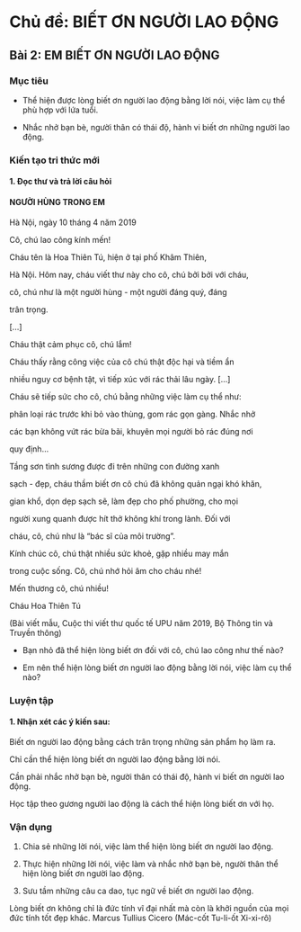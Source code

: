 # Chủ đề: BIẾT ƠN NGƯỜI LAO ĐỘNG

## Bài 2: EM BIẾT ƠN NGƯỜI LAO ĐỘNG

### Mục tiêu

- Thể hiện được lòng biết ơn người lao động bằng lời nói, việc làm cụ thể phù hợp với lứa tuổi.

- Nhắc nhở bạn bè, người thân có thái độ, hành vi biết ơn những người lao động.

### Kiến tạo tri thức mới

#### 1. Đọc thư và trả lời câu hỏi

#### NGƯỜI HÙNG TRONG EM

Hà Nội, ngày 10 tháng 4 năm 2019

Cô, chú lao công kính mến!

Cháu tên là Hoa Thiên Tú, hiện ở tại phố Khâm Thiên,

Hà Nội. Hôm nay, cháu viết thư này cho cô, chú bởi bởi với cháu,

cô, chú như là một người hùng - một người đáng quý, đáng

trân trọng.

[...]

Cháu thật cảm phục cô, chú lắm!

Cháu thấy rằng công việc của cô chú thật độc hại và tiềm ẩn

nhiều nguy cơ bệnh tật, vì tiếp xúc với rác thải lâu ngày. [...]

Cháu sẽ tiếp sức cho cô, chú bằng những việc làm cụ thể như:

phân loại rác trước khi bỏ vào thùng, gom rác gọn gàng. Nhắc nhở

các bạn không vứt rác bừa bãi, khuyên mọi người bỏ rác đúng nơi

quy định...

Tầng sơn tình sương được đi trên những con đường xanh

sạch - đẹp, cháu thầm biết ơn cô chú đã không quản ngại khó khăn,

gian khổ, dọn dẹp sạch sẽ, làm đẹp cho phố phường, cho mọi

người xung quanh được hít thở không khí trong lành. Đối với

cháu, cô, chú như là “bác sĩ của môi trường”.

Kính chúc cô, chú thật nhiều sức khoẻ, gặp nhiều may mắn

trong cuộc sống. Cô, chú nhớ hỏi âm cho cháu nhé!

Mến thương cô, chú nhiều!

Cháu Hoa Thiên Tú

(Bài viết mẫu, Cuộc thi viết thư quốc tế UPU năm 2019, Bộ Thông tin và Truyền thông)

- Bạn nhỏ đã thể hiện lòng biết ơn đối với cô, chú lao công như thế nào?

- Em nên thể hiện lòng biết ơn người lao động bằng lời nói, việc làm cụ thể nào?

### Luyện tập

#### 1. Nhận xét các ý kiến sau:

Biết ơn người lao động bằng cách trân trọng những sản phẩm họ làm ra.

Chỉ cần thể hiện lòng biết ơn người lao động bằng lời nói.

Cần phải nhắc nhở bạn bè, người thân có thái độ, hành vi biết ơn người lao động.

Học tập theo gương người lao động là cách thể hiện lòng biết ơn với họ.

### Vận dụng

1. Chia sẻ những lời nói, việc làm thể hiện lòng biết ơn người lao động.

2. Thực hiện những lời nói, việc làm và nhắc nhở bạn bè, người thân thể hiện lòng biết ơn người lao động.

3. Sưu tầm những câu ca dao, tục ngữ về biết ơn người lao động.

Lòng biết ơn không chỉ là đức tính vĩ đại nhất mà còn là khởi nguồn của mọi đức tính tốt đẹp khác.
Marcus Tullius Cicero
(Mác-cốt Tu-li-ốt Xi-xi-rô)

